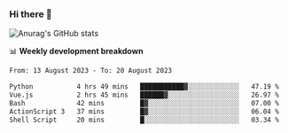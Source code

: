 ### Hi there 👋
![Anurag's GitHub stats](https://github-readme-stats.vercel.app/api?username=jami1024&show_icons=true&theme=radical)

📊 **Weekly development breakdown**
<!--START_SECTION:waka-->

```txt
From: 13 August 2023 - To: 20 August 2023

Python           4 hrs 49 mins   ███████████▓░░░░░░░░░░░░░   47.19 %
Vue.js           2 hrs 45 mins   ██████▓░░░░░░░░░░░░░░░░░░   26.97 %
Bash             42 mins         █▓░░░░░░░░░░░░░░░░░░░░░░░   07.00 %
ActionScript 3   37 mins         █▓░░░░░░░░░░░░░░░░░░░░░░░   06.04 %
Shell Script     20 mins         █░░░░░░░░░░░░░░░░░░░░░░░░   03.34 %
```

<!--END_SECTION:waka-->
<!--
**jami1024/jami1024** is a ✨ _special_ ✨ repository because its `README.md` (this file) appears on your GitHub profile.

Here are some ideas to get you started:

- 🔭 I’m currently working on ...
- 🌱 I’m currently learning ...
- 👯 I’m looking to collaborate on ...
- 🤔 I’m looking for help with ...
- 💬 Ask me about ...
- 📫 How to reach me: ...
- 😄 Pronouns: ...
- ⚡ Fun fact: ...
-->
